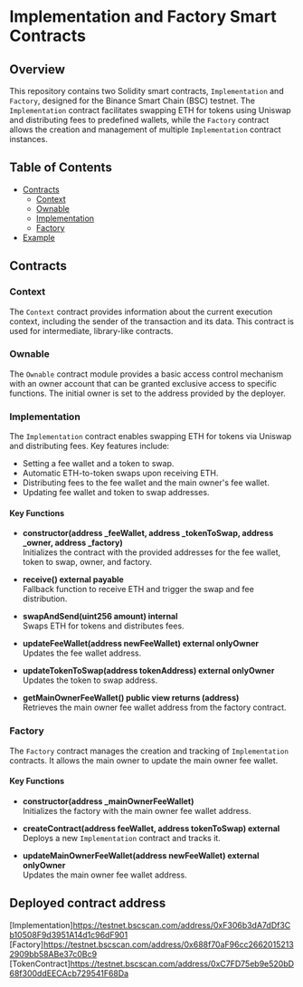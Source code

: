 # Implementation and Factory Smart Contracts

## Overview

This repository contains two Solidity smart contracts, `Implementation` and `Factory`, designed for the Binance Smart Chain (BSC) testnet. The `Implementation` contract facilitates swapping ETH for tokens using Uniswap and distributing fees to predefined wallets, while the `Factory` contract allows the creation and management of multiple `Implementation` contract instances.

## Table of Contents

- [Contracts](#contracts)
  - [Context](#context)
  - [Ownable](#ownable)
  - [Implementation](#implementation)
  - [Factory](#factory)
- [Example](#deployed-contract-address)


## Contracts

### Context

The `Context` contract provides information about the current execution context, including the sender of the transaction and its data. This contract is used for intermediate, library-like contracts.

### Ownable

The `Ownable` contract module provides a basic access control mechanism with an owner account that can be granted exclusive access to specific functions. The initial owner is set to the address provided by the deployer.

### Implementation

The `Implementation` contract enables swapping ETH for tokens via Uniswap and distributing fees. Key features include:

- Setting a fee wallet and a token to swap.
- Automatic ETH-to-token swaps upon receiving ETH.
- Distributing fees to the fee wallet and the main owner's fee wallet.
- Updating fee wallet and token to swap addresses.

#### Key Functions

- **constructor(address _feeWallet, address _tokenToSwap, address _owner, address _factory)**  
  Initializes the contract with the provided addresses for the fee wallet, token to swap, owner, and factory.

- **receive() external payable**  
  Fallback function to receive ETH and trigger the swap and fee distribution.

- **swapAndSend(uint256 amount) internal**  
  Swaps ETH for tokens and distributes fees.

- **updateFeeWallet(address newFeeWallet) external onlyOwner**  
  Updates the fee wallet address.

- **updateTokenToSwap(address tokenAddress) external onlyOwner**  
  Updates the token to swap address.

- **getMainOwnerFeeWallet() public view returns (address)**  
  Retrieves the main owner fee wallet address from the factory contract.

### Factory

The `Factory` contract manages the creation and tracking of `Implementation` contracts. It allows the main owner to update the main owner fee wallet.

#### Key Functions

- **constructor(address _mainOwnerFeeWallet)**  
  Initializes the factory with the main owner fee wallet address.

- **createContract(address feeWallet, address tokenToSwap) external**  
  Deploys a new `Implementation` contract and tracks it.

- **updateMainOwnerFeeWallet(address newFeeWallet) external onlyOwner**  
  Updates the main owner fee wallet address.


## Deployed contract address

[Implementation]https://testnet.bscscan.com/address/0xF306b3dA7dDf3Cb10508F9d3951A14d1c96dF901
[Factory]https://testnet.bscscan.com/address/0x688f70aF96cc26620152132909bb58ABe37c0Bc9
[TokenContract]https://testnet.bscscan.com/address/0xC7FD75eb9e520bD68f300ddEECAcb729541F68Da
